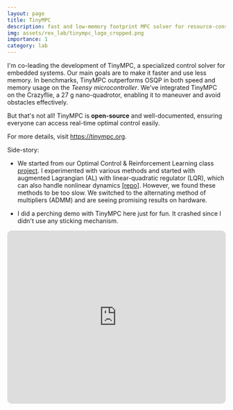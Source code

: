 ```yaml
---
layout: page
title: TinyMPC
description: fast and low-memory footprint MPC solver for resource-constrained embedded systems
img: assets/rex_lab/tinympc_logo_cropped.png
importance: 1
category: lab
---
```


I'm co-leading the development of TinyMPC, a specialized control solver for embedded systems. Our main goals are to make it faster and use less memory. In benchmarks, TinyMPC outperforms OSQP in both speed and memory usage on the *Teensy microcontroller*. We've integrated TinyMPC on the Crazyflie, a 27 g nano-quadrotor, enabling it to maneuver and avoid obstacles effectively.

But that's not all! TinyMPC is **open-source** and well-documented, ensuring everyone can access real-time optimal control easily.

For more details, visit <https://tinympc.org>.

Side-story:

- We started from our Optimal Control & Reinforcement Learning class [project](/projects/OCRL_project). I experimented with various methods and started with augmented Lagrangian (AL) with linear-quadratic regulator (LQR), which can also handle nonlinear dynamics [[repo]](https://github.com/RoboticExplorationLab/TinyMPC-AL). However, we found these methods to be too slow. We switched to the alternating method of multipliers (ADMM) and are seeing promising results on hardware.

- I did a perching demo with TinyMPC here just for fun. It crashed since I didn't use any sticking mechanism.

<iframe height="400" src="https://www.youtube.com/embed/KoU2wr9nAFI?si=xOhNq-maZIsaCQWE" title="YouTube video player" frameborder="0" style="border: 0px solid #bbb; border-radius: 10px; width: 100%;" allow="accelerometer; autoplay; clipboard-write; encrypted-media; gyroscope; picture-in-picture" allowfullscreen=""></iframe>
